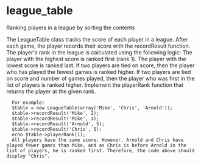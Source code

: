 # league_table
Ranking players in a league by sorting the contents

The LeagueTable class tracks the score of each player in a league. After each game, the player records their score with the recordResult function. 
The player's rank in the league is calculated using the following logic:
The player with the highest score is ranked first (rank 1). The player with the lowest score is ranked last.
If two players are tied on score, then the player who has played the fewest games is ranked higher.
If two players are tied on score and number of games played, then the player who was first in the list of players is ranked higher.
Implement the playerRank function that returns the player at the given rank.

```
  For example:
  $table = new LeagueTable(array('Mike', 'Chris', 'Arnold'));
  $table->recordResult('Mike', 2);
  $table->recordResult('Mike', 3);
  $table->recordResult('Arnold', 5);
  $table->recordResult('Chris', 5);
  echo $table->playerRank(1);
  All players have the same score. However, Arnold and Chris have played fewer games than Mike, and as Chris is before Arnold in the list of players, he is ranked first. Therefore, the code above should display "Chris".
```
